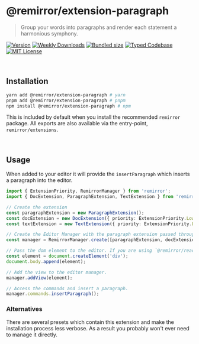 # @remirror/extension-paragraph

> Group your words into paragraphs and render each statement a harmonious symphony.

[![Version][version]][npm] [![Weekly Downloads][downloads-badge]][npm] [![Bundled size][size-badge]][size] [![Typed Codebase][typescript]](#) [![MIT License][license]](#)

[version]: https://flat.badgen.net/npm/v/@remirror/extension-paragraph
[npm]: https://npmjs.com/package/@remirror/extension-paragraph
[license]: https://flat.badgen.net/badge/license/MIT/purple
[size]: https://bundlephobia.com/result?p=@remirror/extension-paragraph
[size-badge]: https://flat.badgen.net/bundlephobia/minzip/@remirror/extension-paragraph
[typescript]: https://flat.badgen.net/badge/icon/TypeScript?icon=typescript&label
[downloads-badge]: https://badgen.net/npm/dw/@remirror/extension-paragraph/red?icon=npm

<br />

## Installation

```bash
yarn add @remirror/extension-paragraph # yarn
pnpm add @remirror/extension-paragraph # pnpm
npm install @remirror/extension-paragraph # npm
```

This is included by default when you install the recommended `remirror` package. All exports are also available via the entry-point, `remirror/extensions`.

<br />

## Usage

When added to your editor it will provide the `insertParagraph` which inserts a paragraph into the editor.

```ts
import { ExtensionPriority, RemirrorManager } from 'remirror';
import { DocExtension, ParagraphExtension, TextExtension } from 'remirror/extensions';

// Create the extension
const paragraphExtension = new ParagraphExtension();
const docExtension = new DocExtension({ priority: ExtensionPriority.Low });
const textExtension = new TextExtension({ priority: ExtensionPriority.Low });

// Create the Editor Manager with the paragraph extension passed through.
const manager = RemirrorManager.create([paragraphExtension, docExtension, textExtension]);

// Pass the dom element to the editor. If you are using `@remirror/react` this is done for you.
const element = document.createElement('div');
document.body.append(element);

// Add the view to the editor manager.
manager.addView(element);

// Access the commands and insert a paragraph.
manager.commands.insertParagraph();
```

### Alternatives

There are several presets which contain this extension and make the installation process less verbose. As a result you probably won't ever need to manage it directly.

<br />
